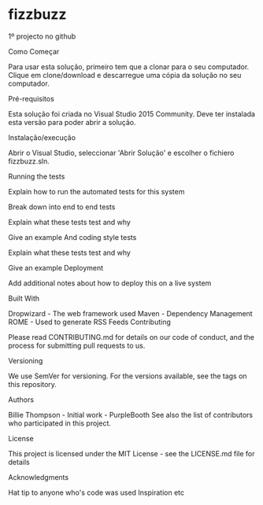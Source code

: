 # fizzbuzz
1º projecto no github

Como Começar

Para usar esta solução, primeiro tem que a clonar para o seu computador. Clique em clone/download e descarregue uma cópia da solução no seu computador. 

Pré-requisitos

Esta solução foi criada no Visual Studio 2015 Community. Deve ter instalada esta versão para poder abrir a solução.

Instalação/execução

Abrir o Visual Studio, seleccionar 'Abrir Solução' e escolher o fichiero fizzbuzz.sln.


Running the tests

Explain how to run the automated tests for this system

Break down into end to end tests

Explain what these tests test and why

Give an example
And coding style tests

Explain what these tests test and why

Give an example
Deployment

Add additional notes about how to deploy this on a live system

Built With

Dropwizard - The web framework used
Maven - Dependency Management
ROME - Used to generate RSS Feeds
Contributing

Please read CONTRIBUTING.md for details on our code of conduct, and the process for submitting pull requests to us.

Versioning

We use SemVer for versioning. For the versions available, see the tags on this repository.

Authors

Billie Thompson - Initial work - PurpleBooth
See also the list of contributors who participated in this project.

License

This project is licensed under the MIT License - see the LICENSE.md file for details

Acknowledgments

Hat tip to anyone who's code was used
Inspiration
etc

